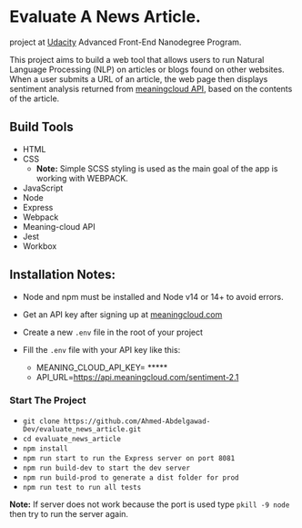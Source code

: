 # Evaluate A News Article.

project at [Udacity](https://www.udacity.com/course/react-nanodegree--nd019) Advanced Front-End Nanodegree Program.

This project aims to build a web tool that allows users to run Natural Language Processing (NLP) on articles or blogs found on other websites. When a user submits a URL of an article, the web page then displays sentiment analysis returned from [meaningcloud API](https://www.meaningcloud.com/products/sentiment-analysis), based on the contents of the article.

## Build Tools
* HTML
* CSS  
  * **Note:** Simple SCSS styling is used as the main goal of the app is working with WEBPACK.
* JavaScript
* Node
* Express
* Webpack
* Meaning-cloud API
* Jest
* Workbox 

## Installation Notes:
* Node and npm must be installed and Node v14 or 14+ to avoid errors.

* Get an API key after signing up at [meaningcloud.com](https://www.meaningcloud.com/developer/create-account) 

* Create a new `.env` file in the root of your project

* Fill the `.env` file with your API key like this:
    * MEANING_CLOUD_API_KEY= *****
    * API_URL=https://api.meaningcloud.com/sentiment-2.1

### Start The Project
- `git clone https://github.com/Ahmed-Abdelgawad-Dev/evaluate_news_article.git`
- `cd evaluate_news_article`
- `npm install`
- `npm run start to run the Express server on port 8081`
- `npm run build-dev to start the dev server`
- `npm run build-prod to generate a dist folder for prod`
- `npm run test to run all tests`

**Note:** If server does not work because the port is used type  `pkill -9 node` then try to run the server again.
